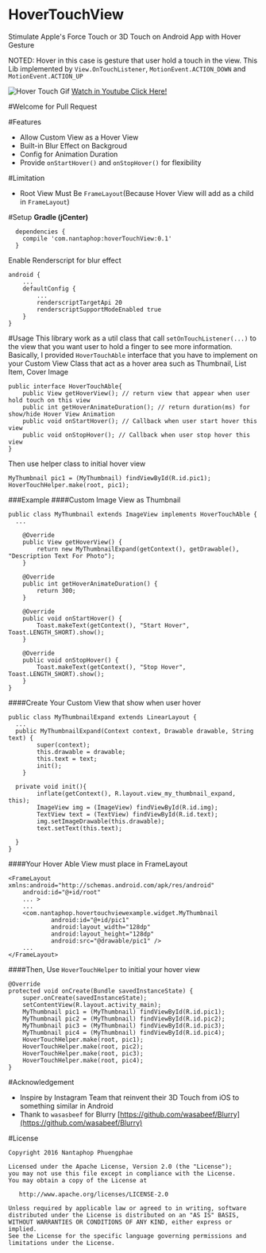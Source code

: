 # HoverTouchView
Stimulate Apple's Force Touch or 3D Touch on Android App with Hover Gesture

NOTED: Hover in this case is gesture that user hold a touch in the view. This Lib implemented by `View.OnTouchListener`,  `MotionEvent.ACTION_DOWN` and `MotionEvent.ACTION_UP`

![Hover Touch Gif](https://media.giphy.com/media/xT77Ybv4VQzCYTJJAc/giphy.gif)
[Watch in Youtube Click Here!](https://www.youtube.com/watch?v=Ov4fkrCIuk4&feature=youtu.be)

#Welcome for Pull Request 

#Features
* Allow Custom View as a Hover View
* Built-in Blur Effect on Backgroud
* Config for Animation Duration
* Provide `onStartHover()` and `onStopHover()` for flexibility

#Limitation
* Root View Must Be `FrameLayout`(Because Hover View will add as a child in `FrameLayout`)

#Setup
**Gradle (jCenter)**
```
  dependencies {
    compile 'com.nantaphop:hoverTouchView:0.1'
  }
```
Enable Renderscript for blur effect
```
android {
    ...
    defaultConfig {
        ...
        renderscriptTargetApi 20
        renderscriptSupportModeEnabled true
    }
}
```

#Usage
This library work as a util class that call `setOnTouchListener(...)` to the view that you want user to hold a finger to see more information.
Basically, I provided `HoverTouchAble` interface that you have to implement on your Custom View Class that act as a hover area such as Thumbnail, List Item, Cover Image
```
public interface HoverTouchAble{
    public View getHoverView(); // return view that appear when user hold touch on this view
    public int getHoverAnimateDuration(); // return duration(ms) for show/hide Hover View Animation
    public void onStartHover(); // Callback when user start hover this view
    public void onStopHover(); // Callback when user stop hover this view
}
```
Then use helper class to initial hover view
```
MyThumbnail pic1 = (MyThumbnail) findViewById(R.id.pic1);
HoverTouchHelper.make(root, pic1);
```
###Example
####Custom Image View as Thumbnail
```
public class MyThumbnail extends ImageView implements HoverTouchAble {
  ...
  
    @Override
    public View getHoverView() {
        return new MyThumbnailExpand(getContext(), getDrawable(), "Description Text For Photo");
    }

    @Override
    public int getHoverAnimateDuration() {
        return 300;
    }

    @Override
    public void onStartHover() {
        Toast.makeText(getContext(), "Start Hover", Toast.LENGTH_SHORT).show();
    }

    @Override
    public void onStopHover() {
        Toast.makeText(getContext(), "Stop Hover", Toast.LENGTH_SHORT).show();
    }
}
```
####Create Your Custom View that show when user hover
```
public class MyThumbnailExpand extends LinearLayout {
  ...
  public MyThumbnailExpand(Context context, Drawable drawable, String text) {
        super(context);
        this.drawable = drawable;
        this.text = text;
        init();
    }
    
  private void init(){
        inflate(getContext(), R.layout.view_my_thumbnail_expand, this);
        ImageView img = (ImageView) findViewById(R.id.img);
        TextView text = (TextView) findViewById(R.id.text);
        img.setImageDrawable(this.drawable);
        text.setText(this.text);

  }
}
```

####Your Hover Able View must place in FrameLayout
```
<FrameLayout xmlns:android="http://schemas.android.com/apk/res/android"
    android:id="@+id/root"
    ... >
    ...
    <com.nantaphop.hovertouchviewexample.widget.MyThumbnail
            android:id="@+id/pic1"
            android:layout_width="128dp"
            android:layout_height="128dp"
            android:src="@drawable/pic1" />
    ...
</FrameLayout>
```
####Then, Use `HoverTouchHelper` to initial your hover view
```
@Override
protected void onCreate(Bundle savedInstanceState) {
    super.onCreate(savedInstanceState);
    setContentView(R.layout.activity_main);
    MyThumbnail pic1 = (MyThumbnail) findViewById(R.id.pic1);
    MyThumbnail pic2 = (MyThumbnail) findViewById(R.id.pic2);
    MyThumbnail pic3 = (MyThumbnail) findViewById(R.id.pic3);
    MyThumbnail pic4 = (MyThumbnail) findViewById(R.id.pic4);
    HoverTouchHelper.make(root, pic1);
    HoverTouchHelper.make(root, pic2);
    HoverTouchHelper.make(root, pic3);
    HoverTouchHelper.make(root, pic4);
}
```

#Acknowledgement
* Inspire by Instagram Team that reinvent their 3D Touch from iOS to something similar in Android
* Thank to `wasasbeef` for Blurry [https://github.com/wasabeef/Blurry](https://github.com/wasabeef/Blurry) 

#License
```
Copyright 2016 Nantaphop Phuengphae

Licensed under the Apache License, Version 2.0 (the "License");
you may not use this file except in compliance with the License.
You may obtain a copy of the License at

   http://www.apache.org/licenses/LICENSE-2.0

Unless required by applicable law or agreed to in writing, software
distributed under the License is distributed on an "AS IS" BASIS,
WITHOUT WARRANTIES OR CONDITIONS OF ANY KIND, either express or implied.
See the License for the specific language governing permissions and
limitations under the License.
```
